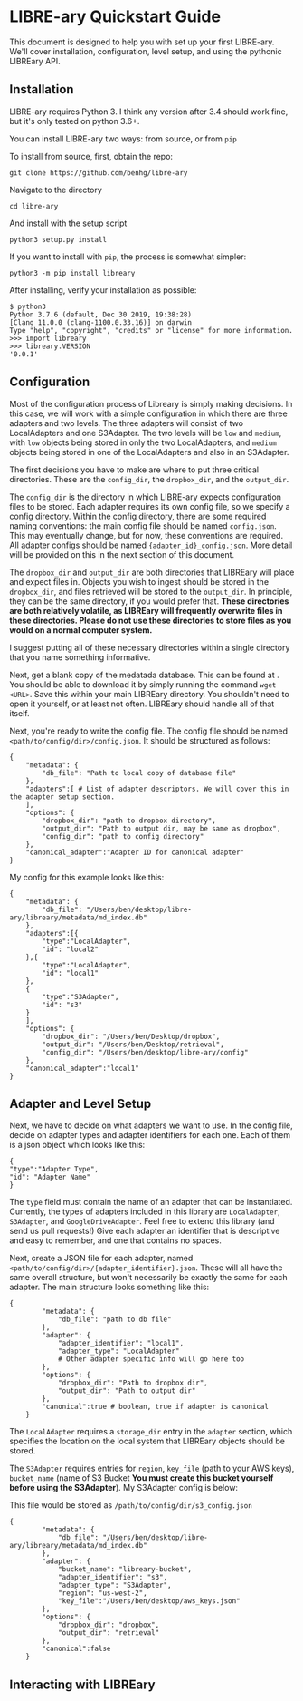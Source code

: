 LIBRE-ary Quickstart Guide
==================

This document is designed to help you with set up your first LIBRE-ary. We'll cover installation, configuration, level setup, and using the pythonic LIBREary API.

Installation
------------------
LIBRE-ary requires Python 3. I think any version after 3.4 should work fine, but it's only tested on python 3.6+.

You can install LIBRE-ary two ways: from source, or from `pip`

To install from source, first, obtain the repo:
```
git clone https://github.com/benhg/libre-ary
```
Navigate to the directory
```
cd libre-ary
```
And install with the setup script
```
python3 setup.py install
```
If you want to install with `pip`, the process is somewhat simpler:

```
python3 -m pip install libreary
```

After installing, verify your installation as possible:
```
$ python3
Python 3.7.6 (default, Dec 30 2019, 19:38:28) 
[Clang 11.0.0 (clang-1100.0.33.16)] on darwin
Type "help", "copyright", "credits" or "license" for more information.
>>> import libreary
>>> libreary.VERSION
'0.0.1'
```

Configuration
------------------

Most of the configuration process of Libreary is simply making decisions. In this case, we will work with a simple configuration in which there are three adapters and two levels. The three adapters will consist of two LocalAdapters and one S3Adapter. The two levels will be `low` and `medium`, with `low` objects being stored in only the two LocalAdapters, and `medium` objects being stored in one of the LocalAdapters and also in an S3Adapter.

The first decisions you have to make are where to put three critical directories. These are the `config_dir`, the `dropbox_dir`, and the `output_dir`. 

The `config_dir` is the directory in which LIBRE-ary expects configuration files to be stored. Each adapter requires its own config file, so we specify a config directory. Within the config directory, there are some required naming conventions: the main config file should be named `config.json`. This may eventually change, but for now, these conventions are required. All adapter configs should be named `{adapter_id}_config.json`. More detail will be provided on this in the next section of this document.

The `dropbox_dir` and `output_dir`  are both directories that LIBREary will place and expect files in. Objects you wish to ingest should be stored in the `dropbox_dir`, and files retrieved will be stored to the `output_dir`. In principle, they can be the same directory, if you would prefer that. **These directories are both relatively volatile, as LIBREary will frequently overwrite files in these directories. Please do not use these directories to store files as you would on a normal computer system.**

I suggest putting all of these necessary directories within a single directory that you name something informative. 

Next, get a blank copy of the medatada database. This can be found at <URL>. You should be able to download it by simply running the command `wget <URL>`. Save this within your main LIBREary directory. You shouldn't need to open it yourself, or at least not often. LIBREary should handle all of that itself. 

Next, you're ready to write the config file. The config file should be named `<path/to/config/dir>/config.json`. It should be structured as follows:

```{json}
{
    "metadata": {
        "db_file": "Path to local copy of database file"
    },
    "adapters":[ # List of adapter descriptors. We will cover this in the adapter setup section.
    ],
    "options": {
        "dropbox_dir": "path to dropbox directory",
        "output_dir": "Path to output dir, may be same as dropbox",
        "config_dir": "path to config directory"
    },
    "canonical_adapter":"Adapter ID for canonical adapter"
}
```
My config for this example looks like this:
```{json}
{
    "metadata": {
        "db_file": "/Users/ben/desktop/libre-ary/libreary/metadata/md_index.db"
    },
    "adapters":[{
        "type":"LocalAdapter",
        "id": "local2"
    },{
        "type":"LocalAdapter",
        "id": "local1"
    },
    {
        "type":"S3Adapter",
        "id": "s3"
    }
    ],
    "options": {
        "dropbox_dir": "/Users/ben/Desktop/dropbox",
        "output_dir": "/Users/ben/Desktop/retrieval",
        "config_dir": "/Users/ben/desktop/libre-ary/config"
    },
    "canonical_adapter":"local1"
}
```


Adapter and Level Setup
------------------
Next, we have to decide on what adapters we want to use. In the config file, decide on adapter types and adapter identifiers for each one. Each of them is a json object which looks like this:
```{json}
{
"type":"Adapter Type",
"id": "Adapter Name"
}
``` 
The `type` field must contain the name of an adapter that can be instantiated. Currently, the types of adapters included in this library are `LocalAdapter`, `S3Adapter`, and `GoogleDriveAdapter`. Feel free to extend this library (and send us pull requests!) Give each adapter an identifier that is descriptive and easy to remember, and one that contains no spaces.

Next, create a JSON file for each adapter, named `<path/to/config/dir>/{adapter_identifier}.json`. These will all have the same overall structure, but won't necessarily be exactly the same for each adapter. The main structure looks something like this:

```{json}
{
        "metadata": {
            "db_file": "path to db file"
        },
        "adapter": {
            "adapter_identifier": "local1",
            "adapter_type": "LocalAdapter"
            # Other adapter specific info will go here too
        },
        "options": {
            "dropbox_dir": "Path to dropbox dir",
            "output_dir": "Path to output dir"
        },
        "canonical":true # boolean, true if adapter is canonical
    }
```



The `LocalAdapter` requires a `storage_dir` entry in the `adapter` section, which specifies the location on the local system that LIBREary objects should be stored.

The `S3Adapter` requires entries for `region`, `key_file` (path to your AWS keys), `bucket_name` (name of S3 Bucket **You must create this bucket yourself before using the S3Adapter**). My S3Adapter config is below:

This file would be stored as `/path/to/config/dir/s3_config.json`
```{json}
{
        "metadata": {
            "db_file": "/Users/ben/desktop/libre-ary/libreary/metadata/md_index.db"
        },
        "adapter": {
            "bucket_name": "libreary-bucket",
            "adapter_identifier": "s3",
            "adapter_type": "S3Adapter",
            "region": "us-west-2",
            "key_file":"/Users/ben/desktop/aws_keys.json"
        },
        "options": {
            "dropbox_dir": "dropbox",
            "output_dir": "retrieval"
        },
        "canonical":false
    }
```
Interacting with LIBREary
------------------
